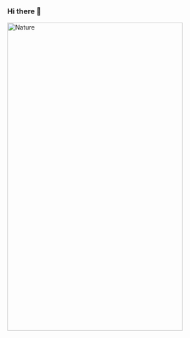 ### Hi there 👋

<img src="https://media.tenor.com/pF3s48bhdIsAAAAM/marin-kitagawa-anime-shy.gif" alt="Nature" width="400" height="700">

